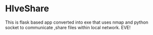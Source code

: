 # HIveShare
This is flask based app converted into exe that uses nmap and python socket to communicate ,share files within local network.
EVE!
